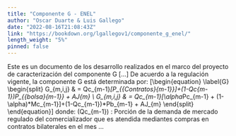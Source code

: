 ```yaml
---
title: "Componente G - ENEL"
author: "Oscar Duarte & Luis Gallego"
date: "2022-08-16T21:08:43Z"
link: "https://bookdown.org/lgallegov1/componente_g_enel/"
length_weight: "5%"
pinned: false
---
```


Este es un documento de los desarrollo realizados en el marco del proyecto de caracterización del componente G [...] De acuerdo a la regulación vigente, la componente G está determinada por: \[\begin{equation} \label{G}
\begin{split}
G_{m,i,j} & = Qc_{m-1}*[P_{{Contratos}_{m-1}}]+(1-Qc_{m-1})*P_{{bolsa}_{m-1}} + AJ_{m} \\ G_{m,i,j} & = Qc_{m-1}*[\alpha*Pc_{m-1} + (1-\alpha)*Mc_{m-1}]+(1-Qc_{m-1})*Pb_{m-1} + AJ_{m} \end{split}
\end{equation}\] donde: \(Qc_{m-1}\) : Porción de la demanda de mercado regulado del comercializador que es atendida mediantes compras en contratos bilaterales en el mes  ...
